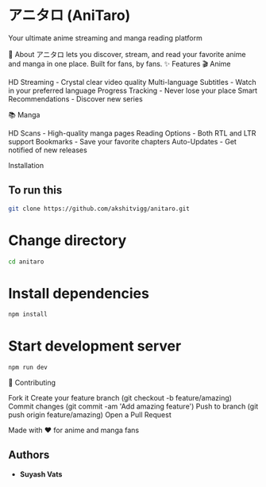 # アニタロ (AniTaro)

Your ultimate anime streaming and manga reading platform

📖 About
アニタロ lets you discover, stream, and read your favorite anime and manga in one place. Built for fans, by fans.
✨ Features
🎬 Anime

HD Streaming - Crystal clear video quality
Multi-language Subtitles - Watch in your preferred language
Progress Tracking - Never lose your place
Smart Recommendations - Discover new series

📚 Manga

HD Scans - High-quality manga pages
Reading Options - Both RTL and LTR support
Bookmarks - Save your favorite chapters
Auto-Updates - Get notified of new releases

Installation
## To run this 
```bash
git clone https://github.com/akshitvigg/anitaro.git 
```
# Change directory
```bash
cd anitaro
```

# Install dependencies
```bash
npm install
```

# Start development server
```bash
npm run dev
```

🤝 Contributing

Fork it
Create your feature branch (git checkout -b feature/amazing)
Commit changes (git commit -am 'Add amazing feature')
Push to branch (git push origin feature/amazing)
Open a Pull Request


Made with ❤️ for anime and manga fans


## Authors

* **Suyash Vats** 
